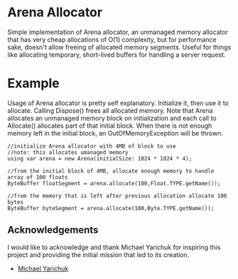 # Arena Allocator
Simple implementation of Arena allocator, an unmanaged memory allocator that has very cheap allocations of O(1) complexity, but for performance sake, doesn't allow freeing of allocated memory segments. Useful for things like allocating temporary, short-lived buffers for handling a server request.

# Example
Usage of Arena allocator is pretty self explanatory. Initialize it, then use it to allocate. Calling Dispose() frees all allocated memory.
Note that Arena allocates an unmanaged memory block on initialization and each call to Allocate<T>() allocates part of that initial block. When there is not enough memory left in the initial block, an OutOfMemoryException will be thrown.

```
//initialize Arena allocator with 4MB of block to use
//note: this allocates umanaged memory
using var arena = new Arena(initialSize: 1024 * 1024 * 4);

//from the initial block of 4MB, allocate enough memory to handle array of 100 floats
ByteBuffer floatSegment = arena.allocate(100,Float.TYPE.getName());

//from the memory that is left after previous allocation allocate 100 bytes
ByteBuffer byteSegment = arena.allocate(100,Byte.TYPE.getName());
```

## Acknowledgements

I would like to acknowledge and thank Michael Yarichuk for inspiring this project and providing the initial mission that led to its creation.

- [Michael Yarichuk](https://github.com/myarichuk)
